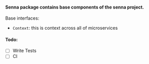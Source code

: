 #### Senna package contains base components of the senna project.

Base interfaces:
- `Context`: this is context across all of microservices

#### Todo:
- [ ] Write Tests
- [ ] CI 